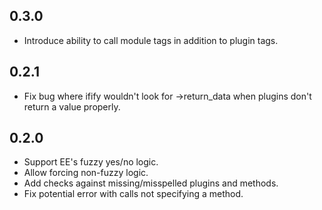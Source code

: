 ## 0.3.0

- Introduce ability to call module tags in addition to plugin tags.

## 0.2.1

- Fix bug where ifify wouldn't look for ->return_data when plugins don't return a value properly.

## 0.2.0

- Support EE's fuzzy yes/no logic.
- Allow forcing non-fuzzy logic.
- Add checks against missing/misspelled plugins and methods.
- Fix potential error with calls not specifying a method.
